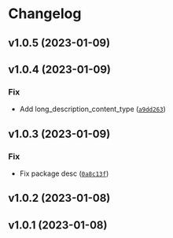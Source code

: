 # Changelog

<!--next-version-placeholder-->

## v1.0.5 (2023-01-09)


## v1.0.4 (2023-01-09)
### Fix
* Add long_description_content_type ([`a9dd263`](https://github.com/ripvannwinkler/python-simple-menu/commit/a9dd2633fc2066cdd6fda5bdc07976ca63f39029))

## v1.0.3 (2023-01-09)
### Fix
* Fix package desc ([`0a8c13f`](https://github.com/ripvannwinkler/python-simple-menu/commit/0a8c13ff201e421cdcc42562472379957683a28e))

## v1.0.2 (2023-01-08)


## v1.0.1 (2023-01-08)

